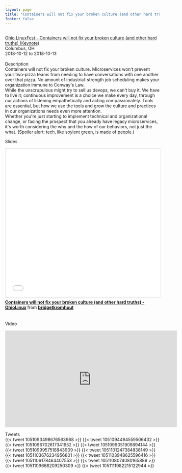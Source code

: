 ```yaml
---
layout: page
title: "Containers will not fix your broken culture (and other hard truths)"
footer: false
---
```



<br>
<div class="views-field views-field-nothing">        <span class="field-content views-field-field-details"><a href="https://ohiolinux.org/bridget-kromhout-to-keynote-olf2018/">Ohio LinuxFest - Containers will not fix your broken culture (and other hard truths) (Keynote) </a><br>Columbus, OH<br><span class="date-display-start">2018-10-12</span> to <span class="date-display-end">2018-10-13</span></span></div>

<br>
Description
<br>
Containers will not fix your broken culture. Microservices won't prevent your two-pizza teams from needing to have conversations with one another over that pizza. No amount of industrial-strength job scheduling makes your organization immune to Conway's Law.
<br>
While the unscrupulous might try to sell us devops, we can't buy it. We have to live it; continuous improvement is a choice we make every day, through our actions of listening empathetically and acting compassionately. Tools are essential, but how we use the tools and grow the culture and practices in our organizations needs even more attention.
<br>
Whether you're just starting to implement technical and organizational change, or facing the prospect that you already have legacy microservices, it's worth considering the why and the how of our behaviors, not just the what. (Spoiler alert: tech, like soylent green, is made of people.)
<br>

Slides
<br>
<iframe src="//www.slideshare.net/slideshow/embed_code/key/4pxWYKHf7m03u6" width="595" height="485" frameborder="0" marginwidth="0" marginheight="0" scrolling="no" style="border:1px solid #CCC; border-width:1px; margin-bottom:5px; max-width: 100%;" allowfullscreen> </iframe> <div style="margin-bottom:5px"> <strong> <a href="//www.slideshare.net/bridgetkromhout/containers-will-not-fix-your-broken-culture-and-other-hard-truths-ohiolinux" title="Containers will not fix your broken culture (and other hard truths) - OhioLinux" target="_blank">Containers will not fix your broken culture (and other hard truths) - OhioLinux</a> </strong> from <strong><a href="https://www.slideshare.net/bridgetkromhout" target="_blank">bridgetkromhout</a></strong> </div>

<br>

Video
<br>
<iframe width="560" height="315" src="https://www.youtube.com/embed/_BJeTzMIAHI" frameborder="0" allow="autoplay; encrypted-media" allowfullscreen></iframe>

<br>

Tweets
<br>
{{< tweet 1051093498676563968 >}}
{{< tweet 1051094494559506432 >}}
{{< tweet 1051096702617341952 >}}
{{< tweet 1051099051909894144 >}}
{{< tweet 1051099957518843909 >}}
{{< tweet 1051101247384838149 >}}
{{< tweet 1051103676234956801 >}}
{{< tweet 1051103948625596416 >}}
{{< tweet 1051106178464407553 >}}
{{< tweet 1051108074080165889 >}}
{{< tweet 1051109668209250309 >}}
{{< tweet 1051111982215122944 >}}
